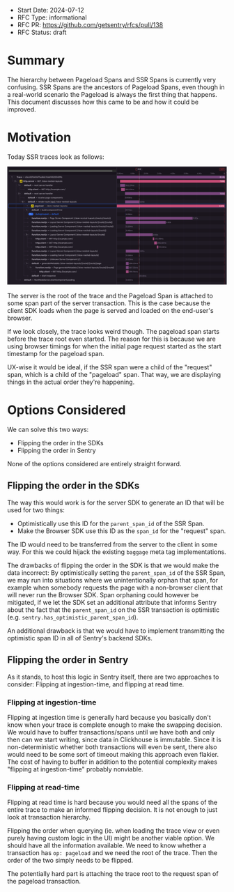 - Start Date: 2024-07-12
- RFC Type: informational
- RFC PR: https://github.com/getsentry/rfcs/pull/138
- RFC Status: draft

# Summary

The hierarchy between Pageload Spans and SSR Spans is currently very confusing.
SSR Spans are the ancestors of Pageload Spans, even though in a real-world scenario the Pageload is always the first thing that happens.
This document discusses how this came to be and how it could be improved.

# Motivation

Today SSR traces look as follows:

![Confusing Trace with Pageload Span being longer than Trace Root](0138-confusing-trace.png)

The server is the root of the trace and the Pageload Span is attached to some span part of the server transaction.
This is the case because the client SDK loads when the page is served and loaded on the end-user's browser.

If we look closely, the trace looks weird though.
The pageload span starts before the trace root even started.
The reason for this is because we are using browser timings for when the initial page request started as the start timestamp for the pageload span.

UX-wise it would be ideal, if the SSR span were a child of the "request" span, which is a child of the "pageload" span.
That way, we are displaying things in the actual order they're happening.

# Options Considered

We can solve this two ways:

- Flipping the order in the SDKs
- Flipping the order in Sentry

None of the options considered are entirely straight forward.

## Flipping the order in the SDKs

The way this would work is for the server SDK to generate an ID that will be used for two things:

- Optimistically use this ID for the `parent_span_id` of the SSR Span.
- Make the Browser SDK use this ID as the `span_id` for the "request" span.

The ID would need to be transferred from the server to the client in some way.
For this we could hijack the existing `baggage` meta tag implementations.

The drawbacks of flipping the order in the SDK is that we would make the data incorrect:
By optimistically setting the `parent_span_id` of the SSR Span, we may run into situations where we unintentionally orphan that span, for example when somebody requests the page with a non-browser client that will never run the Browser SDK.
Span orphaning could however be mitigated, if we let the SDK set an additional attribute that informs Sentry about the fact that the `parent_span_id` on the SSR transaction is optimistic (e.g. `sentry.has_optimistic_parent_span_id`).

An additional drawback is that we would have to implement transmitting the optimistic span ID in all of Sentry's backend SDKs.

## Flipping the order in Sentry

As it stands, to host this logic in Sentry itself, there are two approaches to consider: Flipping at ingestion-time, and flipping at read time.

### Flipping at ingestion-time

Flipping at ingestion time is generally hard because you basically don't know when your trace is complete enough to make the swapping decision.
We would have to buffer transactions/spans until we have both and only then can we start writing, since data in Clickhouse is immutable.
Since it is non-deterministic whether both transactions will even be sent, there also would need to be some sort of timeout making this approach even flakier.
The cost of having to buffer in addition to the potential complexity makes "flipping at ingestion-time" probably nonviable.

### Flipping at read-time

Flipping at read time is hard because you would need all the spans of the entire trace to make an informed flipping decision. It is not enough to just look at transaction hierarchy.

Flipping the order when querying (ie. when loading the trace view or even purely having custom logic in the UI) might be another viable option.
We should have all the information available. We need to know whether a transaction has `op: pageload` and we need the root of the trace.
Then the order of the two simply needs to be flipped.

The potentially hard part is attaching the trace root to the request span of the pageload transaction.
